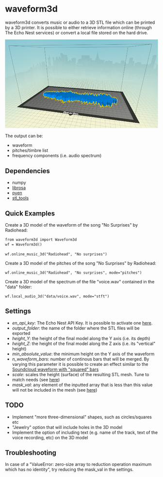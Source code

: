 # waveform3d

waveform3d converts music or audio to a 3D STL file which can be printed by a 3D printer.
It is possible to either retrieve information online (through The Echo Nest services) or convert a local file stored on the hard drive.

![3D Waveform](3D_waveform.png?raw=true "Radiohead - No Surprises")

The output can be:
  - waveform
  - pitches/timbre list
  - frequency components (i.e. audio spectrum)

## Dependencies

  - numpy
  - [librosa](https://github.com/bmcfee/librosa/)
  - [pyen](https://github.com/plamere/pyen/)
  - [stl_tools](https://github.com/thearn/stl_tools/)

## Quick Examples

Create a 3D model of the waveform of the song "No Surprises" by Radiohead:

	from waveform3d import Waveform3d
	wf = Waveform3d()

	wf.online_music_3d("Radiohead", "No surprises")

Create a 3D model of the pitches of the song "No Surprises" by Radiohead:

	wf.online_music_3d("Radiohead", "No surprises", mode="pitches")

Create a 3D model of the spectrum of the file "voice.wav" contained in the "data" folder:

	wf.local_audio_3d("data/voice.wav", mode="stft")


## Settings

  - *en_api_key*: The Echo Nest API Key. It is possible to activate one [here](https://developer.echonest.com/account/register "Create an Echo Nest account").
  - *output_folder*: the name of the folder where the STL files will be exported
  - *height_Y*: the height of the final model along the Y axis (i.e. its depth)
  - *height_Z*: the height of the final model along the Z axis (i.e. its "vertical" height)
  - *min_absolute_value*: the minimum height on the Y axis of the waveform
  - *n_waveform_bars*: number of continous bars that will be merged. By varying this parameter it is possible to create an effect similar to the [Soundcloud waveform with "squared" bars](https://developers.soundcloud.com/assets/posts/waveform_rendering_blurred-e5dfdb680b95ea92d89611c513691d94.png)
  - *scale*: scales the height (surface)  of the resulting STL mesh. Tune to match needs (see [here](https://github.com/thearn/stl_tools))
  - *mask_val*: any element of the inputted array that is less than this value will not be included in the mesh (see [here](https://github.com/thearn/stl_tools))

## TODO

  - Implement "more three-dimensional" shapes, such as circles/squares etc
  - "Jewelry" option that will include holes in the 3D model
  - Implement the option of including text (e.g. name of the track, text of the voice recording, etc) on the 3D model

## Troubleshooting

In case of a "ValueError: zero-size array to reduction operation maximum which has no identity", try reducing the mask_val in the settings.